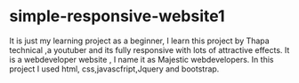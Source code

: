 # simple-responsive-website1

It is just my learning project as a beginner, I learn this project by Thapa technical ,a youtuber and its fully responsive with lots of attractive effects. It is a webdeveloper website , I name it as Majestic webdevelopers. In this project I used html, css,javascfript,Jquery and bootstrap.
